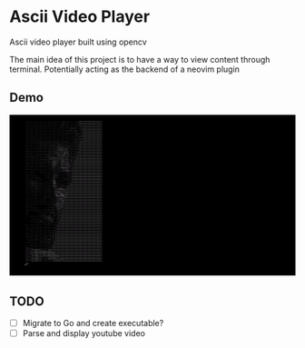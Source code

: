 # Ascii Video Player

Ascii video player built using opencv

The main idea of this project is to have a way to view content through terminal.
Potentially acting as the backend of a neovim plugin

## Demo

![ascii chad demo](./assets/ascii_chad.gif)

## TODO

- [ ] Migrate to Go and create executable?
- [ ] Parse and display youtube video
